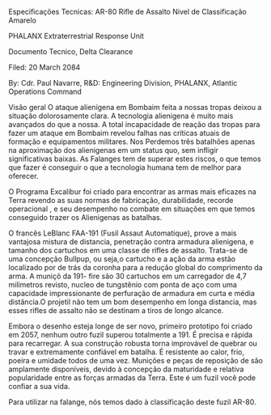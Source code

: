Especificações Tecnicas: AR-80 Rifle de Assalto Nivel de Classificação
Amarelo

PHALANX Extraterrestrial Response Unit

Documento Tecnico, Delta Clearance

Filed: 20 March 2084

By: Cdr. Paul Navarre, R&D: Engineering Division, PHALANX, Atlantic
Operations Command

Visão geral O ataque alienígena em Bombaim feita a nossas tropas deixou
a situação dolorosamente clara. A tecnologia alienigena é muito mais
avançados do que a nossa. A total incapacidade de reação das tropas para
fazer um ataque em Bombaim revelou falhas nas críticas atuais de
formação e equipamentos militares. Nos Perdemos três batalhões apenas na
aproximação dos alienigenas em um status quo, sem infligir
significativas baixas. As Falanges tem de superar estes riscos, o que
temos que fazer é conseguir o que a tecnologia humana tem de melhor para
oferecer.

O Programa Excalibur foi criado para encontrar as armas mais eficazes na
Terra revendo as suas normas de fabricação, durabilidade, recorde
operacional , e seu desempenho no combate em situações em que temos
conseguido trazer os Alienigenas as batalhas.

O francês LeBlanc FAA-191 (Fusil Assaut Automatique), prove a mais
vantajosa mistura de distancia, penetração contra armadura alienigena, e
tamanho dos cartuchos em uma classe de rifles de assalto. Trata-se de
uma concepção Bullpup, ou seja,o cartucho e a ação da arma estão
localizado por de trás da coronha para a redução global do comprimento
da arma. A muniçõ da 191- fire são 30 cartuchos em um carregador de 4,7
milímetros revisto, nucleo de tungstênio com ponta de aço com uma
capacidade impressionante de perfuração de armadura em curta e média
distância.O projetil não tem um bom desempenho em longa distancia, mas
esses rifles de assalto não se destinam a tiros de longo alcance.

Embora o desenho esteja longe de ser novo, primeiro prototipo foi criado
em 2057, nenhum outro fuzil superou totalmente a 191. É precisa e rápida
para recarregar. A sua construção robusta torna improvável de quebrar ou
travar e extremamente confiável em batalha. É resistente ao calor, frio,
poeira e umidade todos de uma vez. Munições e peças de reposição de são
amplamente disponíveis, devido à concepção da maturidade e relativa
popularidade entre as forças armadas da Terra. Este é um fuzil você pode
confiar a sua vida.

Para utilizar na falange, nós temos dado à classificação deste fuzil
AR-80.